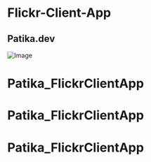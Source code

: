 # Flickr-Client-App

## Patika.dev

![Image](https://global-uploads.webflow.com/6097e0eca1e87557da031fef/609859a191abe5d64b17fed3_Patika%20logo-p-500.png)

# Patika_FlickrClientApp
# Patika_FlickrClientApp
# Patika_FlickrClientApp
